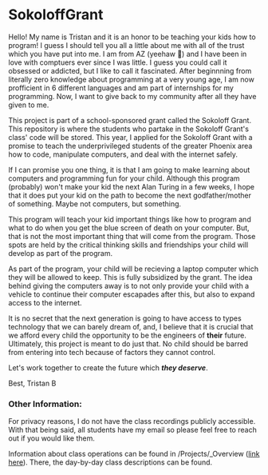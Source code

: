 # SokoloffGrant

Hello! My name is Tristan and it is an honor to be teaching your kids how to program! I guess I should tell you all a little about me with all of the trust which you have put into me. I am from AZ (yeehaw 🤠) and I have been in love with comptuers ever since I was little. I guess you could call it obsessed or addicted, but I like to call it fascinated. After beginnning from literally zero knowledge about programming at a very young age, I am now profficient in 6 different languages and am part of internships for my programming. Now, I want to give back to my community after all they have given to me.

This project is part of a school-sponsored grant called the Sokoloff Grant. This repository is where the students who partake in the Sokoloff Grant's class' code will be stored. This year, I applied for the Sokoloff Grant with a promise to teach the underprivileged students of the greater Phoenix area how to code, manipulate computers, and  deal with the internet safely. 

If I can promise you one thing, it is that I am going to make learning about computers and programming fun for your child. Although this program (probably) won't make your kid the next Alan Turing in a few weeks, I hope that it does put your kid on the path to become the next godfather/mother of something. Maybe not computers, but something. 

This program will teach your kid important things like how to program and what to do when you get the blue screen of death on your computer. But, that is not the most important thing that will come from the program. Those spots are held by the critical thinking skills and friendships your child will develop as part of the program.

As part of the program, your child will be recieving a laptop computer which they will be allowed to keep. This is fully subsidized by the grant. The  idea behind giving the computers away is to not only provide your child with a vehicle to continue their computer escapades after this, but also to expand access to the internet. 

It is no secret that the next generation is going to have access to types technology that we can barely dream of, and, I believe that it is crucial that we afford every child the opportunity to be the engineers of __their__ future. Ultimately, this project is meant to do just that. No child should be barred from entering into tech because of factors they cannot control.

Let's work together to create the future which ___they deserve___.

Best,
Tristan B


### Other Information:

For privacy reasons, I do not have the class recordings publicly accessible. With that being said, all students have my email so please feel free to reach out if you would like them.

Information about class operations can be found in /Projects/\_Overview ([link here](https://github.com/TristanB22/SokoloffGrant/tree/main/Projects/_Overview)). There, the day-by-day class descriptions can be found.
